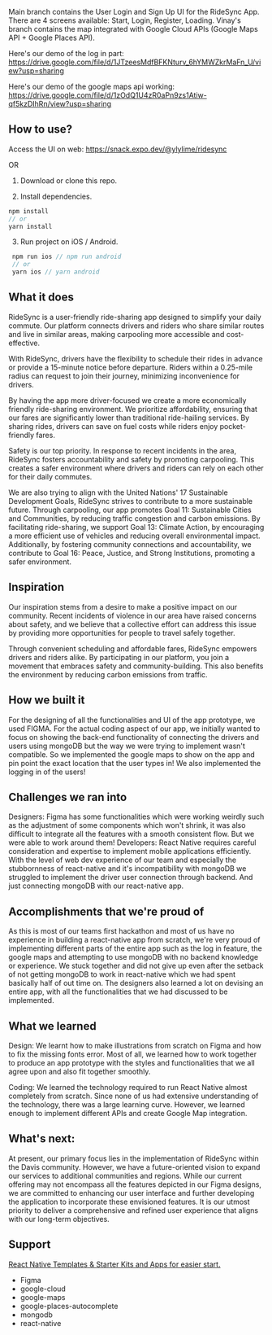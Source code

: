 
Main branch contains the User Login and Sign Up UI for the RideSync App. There are 4 screens available: Start, Login, Register, Loading.
Vinay's branch contains the map integrated with Google Cloud APIs (Google Maps API + Google Places API).

Here's our demo of the log in part:
https://drive.google.com/file/d/1JTzeesMdfBFKNturv_6hYMWZkrMaFn_U/view?usp=sharing

Here's our demo of the google maps api working:
https://drive.google.com/file/d/1zOdQ1U4zR0aPn9zs1Atiw-qf5kzDIhRn/view?usp=sharing

## How to use?

Access the UI on web:
https://snack.expo.dev/@ylylime/ridesync

OR 

1. Download or clone this repo.

2. Install dependencies.

```js
npm install
// or
yarn install
```

3. Run project on iOS / Android.

```js
 npm run ios // npm run android
 // or
 yarn ios // yarn android
```

## What it does
RideSync is a user-friendly ride-sharing app designed to simplify your daily commute. Our platform connects drivers and riders who share similar routes and live in similar areas, making carpooling more accessible and cost-effective.

With RideSync, drivers have the flexibility to schedule their rides in advance or provide a 15-minute notice before departure. Riders within a 0.25-mile radius can request to join their journey, minimizing inconvenience for drivers.

By having the app more driver-focused we create a more economically friendly ride-sharing environment. We prioritize affordability, ensuring that our fares are significantly lower than traditional ride-hailing services. By sharing rides, drivers can save on fuel costs while riders enjoy pocket-friendly fares.

Safety is our top priority. In response to recent incidents in the area, RideSync fosters accountability and safety by promoting carpooling. This creates a safer environment where drivers and riders can rely on each other for their daily commutes.

We are also trying to align with the United Nations' 17 Sustainable Development Goals, RideSync strives to contribute to a more sustainable future. Through carpooling, our app promotes Goal 11: Sustainable Cities and Communities, by reducing traffic congestion and carbon emissions. By facilitating ride-sharing, we support Goal 13: Climate Action, by encouraging a more efficient use of vehicles and reducing overall environmental impact. Additionally, by fostering community connections and accountability, we contribute to Goal 16: Peace, Justice, and Strong Institutions, promoting a safer environment. 

## Inspiration
Our inspiration stems from a desire to make a positive impact on our community. Recent incidents of violence in our area have raised concerns about safety, and we believe that a collective effort can address this issue by providing more opportunities for people to travel safely together.

Through convenient scheduling and affordable fares, RideSync empowers drivers and riders alike. By participating in our platform, you join a movement that embraces safety and community-building. This also benefits the environment by reducing carbon emissions from traffic.


## How we built it
For the designing of all the functionalities and UI of the app prototype, we used FIGMA.
For the actual coding aspect of our app, we initially wanted to focus on showing the back-end functionality of connecting the drivers and users using mongoDB but the way we were trying to implement wasn't compatible. So we implemented the google maps to show on the app and pin point the exact location that the user types in! We also implemented the logging in of the users!

## Challenges we ran into
Designers: Figma has some functionalities which were working weirdly such as the adjustment of some components which won't shrink, it was also difficult to integrate all the features with a smooth consistent flow. But we were able to work around them! 
Developers: React Native requires careful consideration and expertise to implement mobile applications efficiently. With the level of web dev experience of our team and especially the stubbornness of react-native and it's incompatibility with mongoDB we struggled to implement the driver user connection through backend.  And just connecting mongoDB with our react-native app. 

## Accomplishments that we're proud of
As this is most of our teams first hackathon and most of us have no experience in building a react-native app from scratch, we're very proud of implementing different parts of the entire app such as the log in feature, the google maps and attempting to use mongoDB with no backend knowledge or experience. We stuck together and did not give up even after the setback of not getting mongoDB to work in react-native which we had spent basically half of out time on. The designers also learned a lot on devising an entire app, with all the functionalities that we had discussed to be implemented.

## What we learned
Design:
We learnt how to make illustrations from scratch on Figma and how to fix the missing fonts error. Most of all, we learned how to work together to produce an app prototype with the styles and functionalities that we all agree upon and also fit together smoothly.

Coding:
We learned the technology required to run React Native almost completely from scratch. Since none of us had extensive understanding of the technology, there was a large learning curve. However, we learned enough to implement different APIs and create Google Map integration. 

## What's next:
At present, our primary focus lies in the implementation of RideSync within the Davis community. However, we have a future-oriented vision to expand our services to additional communities and regions. While our current offering may not encompass all the features depicted in our Figma designs, we are committed to enhancing our user interface and further developing the application to incorporate these envisioned features. It is our utmost priority to deliver a comprehensive and refined user experience that aligns with our long-term objectives.

## Support
<a href="https://reactnativemarket.com/" rel="nofollow" target="_blank">
  React Native Templates & Starter Kits and Apps for easier start.
</a>

- Figma
- google-cloud
- google-maps
- google-places-autocomplete
- mongodb
- react-native


